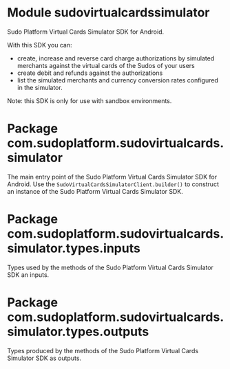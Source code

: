 # Module sudovirtualcardssimulator

Sudo Platform Virtual Cards Simulator SDK for Android. 

With this SDK you can:
 * create, increase and reverse card charge authorizations by simulated merchants against the virtual cards of the Sudos of your users
 * create debit and refunds against the authorizations
 * list the simulated merchants and currency conversion rates configured in the simulator.

Note: this SDK is only for use with sandbox environments.

# Package com.sudoplatform.sudovirtualcards.simulator

The main entry point of the Sudo Platform Virtual Cards Simulator SDK for Android. Use the `SudoVirtualCardsSimulatorClient.builder()` 
to construct an instance of the Sudo Platform Virtual Cards Simulator SDK.

# Package com.sudoplatform.sudovirtualcards.simulator.types.inputs

Types used by the methods of the Sudo Platform Virtual Cards Simulator SDK an inputs. 

# Package com.sudoplatform.sudovirtualcards.simulator.types.outputs

Types produced by the methods of the Sudo Platform Virtual Cards Simulator SDK as outputs. 
